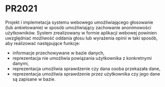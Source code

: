 # PR2021
 
Projekt i implemetacja systemu webowego umożliwiającego głosowanie (lub ankietowanie)
w sposób umożliwiający zachowanie anonimowości użytkowników.
System zrealizowany w formie aplikacji webowej powinien uwzględniać możliwość oddania głosu lub wyrażenia opinii w taki sposób, aby realizować następujące funkcje:
* informacje przechowywane w bazie danych,
* reprezentacja nie umożliwia powiązania użytkownika z konkretnymi danymi,
* reprezentacja umożliwia sprawdzenie czy dana osoba przekazała dane,
* reprezentacja umożliwia sprawdzenie przez użytkownika czy jego dane są zapisane w bazie.
